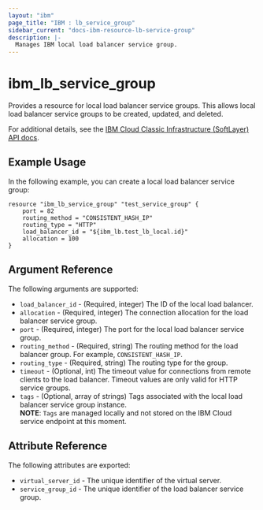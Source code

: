 ```yaml
---
layout: "ibm"
page_title: "IBM : lb_service_group"
sidebar_current: "docs-ibm-resource-lb-service-group"
description: |-
  Manages IBM local load balancer service group.
---
```


# ibm\_lb_service_group

Provides a resource for local load balancer service groups. This allows local load balancer service groups to be created, updated, and deleted.

For additional details, see the [IBM Cloud Classic Infrastructure (SoftLayer) API docs](http://sldn.softlayer.com/reference/datatypes/SoftLayer_Network_Application_Delivery_Controller_LoadBalancer_Service_Group).

## Example Usage

In the following example, you can create a local load balancer service group:

```hcl
resource "ibm_lb_service_group" "test_service_group" {
    port = 82
    routing_method = "CONSISTENT_HASH_IP"
    routing_type = "HTTP"
    load_balancer_id = "${ibm_lb.test_lb_local.id}"
    allocation = 100
}
```

## Argument Reference

The following arguments are supported:

* `load_balancer_id` - (Required, integer) The ID of the local load balancer.
* `allocation` - (Required, integer) The connection allocation for the load balancer service group.
* `port` - (Required, integer) The port for the local load balancer service group.
* `routing_method` - (Required, string) The routing method for the load balancer group. For example, `CONSISTENT_HASH_IP`.
* `routing_type` - (Required, string) The routing type for the group.
* `timeout` - (Optional, int) The timeout value for connections from remote clients to the load balancer. Timeout values are only valid for HTTP service groups. 
* `tags` - (Optional, array of strings) Tags associated with the local load balancer service group instance.  
  **NOTE**: `Tags` are managed locally and not stored on the IBM Cloud service endpoint at this moment.

## Attribute Reference

The following attributes are exported:

* `virtual_server_id` - The unique identifier of the virtual server.
* `service_group_id` - The unique identifier of the load balancer service group.
